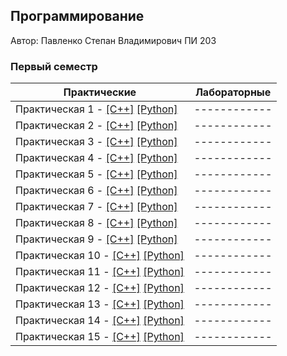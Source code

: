 ﻿## Программирование

Автор: Павленко Степан Владимирович ПИ 203

### Первый семестр

| Практические | Лабораторные |
| ------------ | ------------ |
| Практическая 1 - [[C++]](https://github.com/BORGERone/Programming/blob/master/Practice/01/C%2B%2B/zadanie%201/zadanie%201/zadanie%201.cpp) [[Python]](https://github.com/BORGERone/Programming/blob/master/Practice/01/Python/zadanie%201.py) | ------------ |
| Практическая 2 - [[C++]](https://github.com/BORGERone/Programming/blob/master/Practice/02/C%2B%2B/zadanie2/zadanie2/zadanie2.cpp) [[Python]](https://github.com/BORGERone/Programming/blob/master/Practice/02/Python/zadanie%202.py) | ------------ |
| Практическая 3 - [[C++]](https://github.com/BORGERone/Programming/blob/master/Practice/03/C%2B%2B/zadanie%203/zadanie%203/zadanie%203.cpp) [[Python]](https://github.com/BORGERone/Programming/blob/master/Practice/03/Python/zadanie%203/zadanie%203/zadanie_3.py) | ------------ |
| Практическая 4 - [[C++]](https://github.com/BORGERone/Programming/blob/master/Practice/04/C%2B%2B/zadanie%204/zadanie%204/zadanie%204.cpp) [[Python]](https://github.com/BORGERone/Programming/blob/master/Practice/04/Python/zadanie%204/zadanie%204/zadanie_4.py) | ------------ |
| Практическая 5 - [[C++]](https://github.com/BORGERone/Programming/blob/master/Practice/05/C%2B%2B/zadanie%205/zadanie%205/zadanie%205.cpp) [[Python]](https://github.com/BORGERone/Programming/blob/master/Practice/05/Python/zadanie%205p/zadanie%205p/zadanie_5p.py) | ------------ |
| Практическая 6 - [[C++]](https://github.com/BORGERone/Programming/blob/master/Practice/06/C%2B%2B/zadanie%206/zadanie%206/zadanie%206.cpp) [[Python]](https://github.com/BORGERone/Programming/blob/master/Practice/06/Python/zadanie%206py/zadanie%206py/zadanie_6py.py) | ------------ |
| Практическая 7 - [[C++]](https://github.com/BORGERone/Programming/blob/master/Practice/07/C%2B%2B/zadanie%206c/zadanie%206c/zadanie%206c.cpp) [[Python]](https://github.com/BORGERone/Programming/blob/master/Practice/07/Python/zadanie%207py/zadanie%207py/zadanie_7py.py) | ------------ |
| Практическая 8 - [[C++]](https://github.com/BORGERone/Programming/blob/master/Practice/08/C%2B%2B/zadanie%208/zadanie%208/zadanie%208.cpp) [[Python]]() | ------------ |
| Практическая 9 - [[C++]](https://github.com/BORGERone/Programming/blob/master/Practice/08/C%2B%2B/zadanie%208/zadanie%208/zadanie%208.cpp) [[Python]](https://github.com/BORGERone/Programming/blob/master/Practice/08/Python/Zadanie%208.py) | ------------ |
| Практическая 10 - [[C++]]() [[Python]]() | ------------ |
| Практическая 11 - [[C++]](https://github.com/BORGERone/Programming/blob/master/Practice/11/C%2B%2B/zadanie%2011/zadanie%2012/zadanie%2012.cpp) [[Python]](https://github.com/BORGERone/Programming/blob/master/Practice/11/Python/zadanie%2011/zadanie%2011/zadanie_11.py) | ------------ |
| Практическая 12 - [[C++]](https://github.com/BORGERone/Programming/blob/master/Practice/12/C%2B%2B/zadanie%2012c/zadanie%2012c/zadanie%2012c.cpp) [[Python]](https://github.com/BORGERone/Programming/blob/master/Practice/12/Python/zadanie%2012.py) | ------------ |
| Практическая 13 - [[C++]](https://github.com/BORGERone/Programming/blob/master/Practice/13/C%2B%2B/zadanie%2013/zadanie%2013/zadanie%2013.cpp) [[Python]](https://github.com/BORGERone/Programming/blob/master/Practice/13/Python/zadanie%2013p/zadanie%2013p/zadanie_13p.py) | ------------ |
| Практическая 14 - [[C++]](https://github.com/BORGERone/Programming/blob/master/Practice/14/C%2B%2B/zadanie%2014/zadanie%2014/zadanie%2014.cpp) [[Python]](https://github.com/BORGERone/Programming/blob/master/Practice/14/Python/zadanie%2014p/zadanie%2014p/zadanie_14p.py) | ------------ |
| Практическая 15 - [[C++]](https://github.com/BORGERone/Programming/blob/master/Practice/15/C%2B%2B/zadanie%2015c/zadanie%2015c/zadanie%2015c.cpp) [[Python]](https://github.com/BORGERone/Programming/blob/master/Practice/15/Python/zadanie%2015py/zadanie%2015py/zadanie_15py.py) | ------------ |
